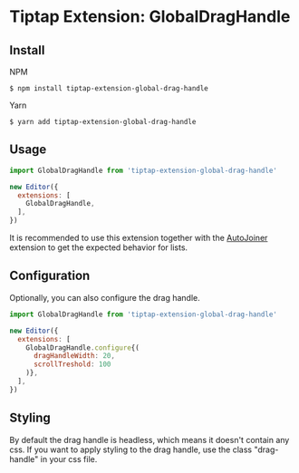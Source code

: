 # Tiptap Extension: GlobalDragHandle

## Install

NPM
```
$ npm install tiptap-extension-global-drag-handle
```

Yarn
```
$ yarn add tiptap-extension-global-drag-handle
```

## Usage

```js
import GlobalDragHandle from 'tiptap-extension-global-drag-handle'

new Editor({
  extensions: [
    GlobalDragHandle,
  ],
})
```

It is recommended to use this extension together with the [AutoJoiner](https://github.com/NiclasDev63/tiptap-extension-auto-joiner) extension to get the expected behavior for lists.

## Configuration

Optionally, you can also configure the drag handle.

```js
import GlobalDragHandle from 'tiptap-extension-global-drag-handle'

new Editor({
  extensions: [
    GlobalDragHandle.configure{(
      dragHandleWidth: 20,
      scrollTreshold: 100
    )},
  ],
})
```

## Styling
By default the drag handle is headless, which means it doesn't contain any css.
If you want to apply styling to the drag handle, use the class "drag-handle" in your css file.
